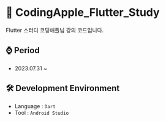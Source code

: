 # 📁 CodingApple_Flutter_Study
Flutter 스터디 코딩애플님 강의 코드입니다.

## ⌚ Period
- 2023.07.31 ~ 

## 🛠 Development Environment
- Language : `Dart`
- Tool : `Android Studio`
